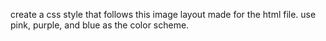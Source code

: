 create a css style that follows this image layout made for the html file. use pink, purple, and blue as the color scheme.
